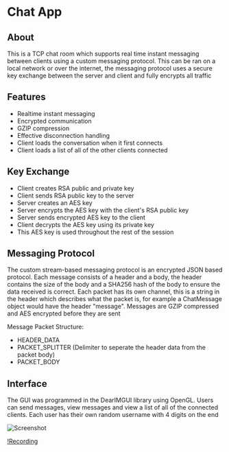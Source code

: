 
# Chat App

## About

This is a TCP chat room which supports real time instant messaging between clients using a custom messaging protocol. This can be ran on a local network or over the internet, the messaging protocol uses a secure key exchange between the server and client and fully encrypts all traffic

## Features

- Realtime instant messaging
- Encrypted communication
- GZIP compression
- Effective disconnection handling
- Client loads the conversation when it first connects
- Client loads a list of all of the other clients connected

## Key Exchange

- Client creates RSA public and private key
- Client sends RSA public key to the server
- Server creates an AES key
- Server encrypts the AES key with the client's RSA public key
- Server sends encrypted AES key to the client
- Client decrypts the AES key using its private key
- This AES key is used throughout the rest of the session

## Messaging Protocol

The custom stream-based messaging protocol is an encrypted JSON based protocol. Each message consists of a header and a body, the header contains the size of the body and a SHA256 hash of the body to ensure the data received is correct. Each packet has its own channel, this is a string in the header which describes what the packet is, for example a ChatMessage object would have the header "message". Messages are GZIP compressed and AES encrypted before they are sent

Message Packet Structure:
- HEADER_DATA
- PACKET_SPLITTER (Delimiter to seperate the header data from the packet body)
- PACKET_BODY

## Interface

The GUI was programmed in the DearIMGUI library using OpenGL. Users can send messages, view messages and view a list of all of the connected clients. Each user has their own random username with 4 digits on the end

![Screenshot](https://github.com/tokyolatter04/ChatApp/assets/97055625/25bb09b7-90b8-4be2-803f-b729ff3ec1bf)

[!Recording](https://github.com/tokyolatter04/ChatApp/assets/97055625/167c2e80-1525-4816-b6d0-3e01446cf8e0)


